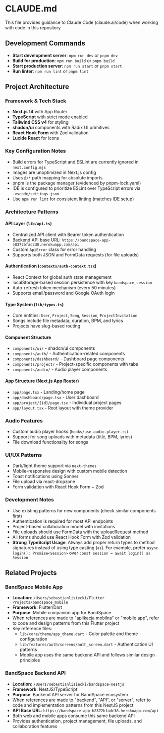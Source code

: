 # CLAUDE.md

This file provides guidance to Claude Code (claude.ai/code) when working with code in this repository.

## Development Commands

- **Start development server**: `npm run dev` or `pnpm dev`
- **Build for production**: `npm run build` or `pnpm build`
- **Start production server**: `npm run start` or `pnpm start`
- **Run linter**: `npm run lint` or `pnpm lint`

## Project Architecture

### Framework & Tech Stack
- **Next.js 14** with App Router
- **TypeScript** with strict mode enabled
- **Tailwind CSS v4** for styling
- **shadcn/ui** components with Radix UI primitives
- **React Hook Form** with Zod validation
- **Lucide React** for icons

### Key Configuration Notes
- Build errors for TypeScript and ESLint are currently ignored in `next.config.mjs`
- Images are unoptimized in Next.js config
- Uses `@/*` path mapping for absolute imports
- pnpm is the package manager (evidenced by pnpm-lock.yaml)
- IDE is configured to prioritize ESLint over TypeScript errors via `.vscode/settings.json`
- Use `npm run lint` for consistent linting (matches IDE setup)

### Architecture Patterns

#### API Layer (`lib/api.ts`)
- Centralized API client with Bearer token authentication
- Backend API base URL: `https://bandspace-app-b8372bfadc38.herokuapp.com/api`
- Custom `ApiError` class for error handling
- Supports both JSON and FormData requests (for file uploads)

#### Authentication (`contexts/auth-context.tsx`)
- React Context for global auth state management
- localStorage-based session persistence with key `bandspace_session`
- Auto-refresh token mechanism (every 50 minutes)
- Supports email/password and Google OAuth login

#### Type System (`lib/types.ts`)
- Core entities: `User`, `Project`, `Song`, `Session`, `ProjectInvitation`
- Songs include file metadata, duration, BPM, and lyrics
- Projects have slug-based routing

#### Component Structure
- `components/ui/` - shadcn/ui components
- `components/auth/` - Authentication-related components
- `components/dashboard/` - Dashboard page components
- `components/project/` - Project-specific components with tabs
- `components/audio/` - Audio player components

#### App Structure (Next.js App Router)
- `app/page.tsx` - Landing/home page
- `app/dashboard/page.tsx` - User dashboard
- `app/project/[id]/page.tsx` - Individual project pages
- `app/layout.tsx` - Root layout with theme provider

### Audio Features
- Custom audio player hooks (`hooks/use-audio-player.ts`)
- Support for song uploads with metadata (title, BPM, lyrics)
- File download functionality for songs

### UI/UX Patterns
- Dark/light theme support via `next-themes`
- Mobile-responsive design with custom mobile detection
- Toast notifications using Sonner
- File upload via react-dropzone
- Form validation with React Hook Form + Zod

### Development Notes
- Use existing patterns for new components (check similar components first)
- Authentication is required for most API endpoints
- Project-based collaboration model with invitations
- File uploads should use FormData with the uploadRequest method
- All forms should use React Hook Form with Zod validation
- **Strong TypeScript Usage**: Always add proper return types to method signatures instead of using type casting (`as`). For example, prefer `async login(): Promise<Session>` over `const session = await login() as Session`

## Related Projects

### BandSpace Mobile App
- **Location**: `/Users/sebastianlisiecki/Flutter Projects/bandspace_mobile`
- **Framework**: Flutter/Dart
- **Purpose**: Mobile companion app for BandSpace
- When references are made to "aplikacja mobilna" or "mobile app", refer to code and design patterns from this Flutter project
- Key reference files:
  - `lib/core/theme/app_theme.dart` - Color palette and theme configuration
  - `lib/features/auth/screens/auth_screen.dart` - Authentication UI patterns
  - Mobile app uses the same backend API and follows similar design principles

### BandSpace Backend API
- **Location**: `/Users/sebastianlisiecki/bandspace-nestjs`
- **Framework**: NestJS/TypeScript
- **Purpose**: Backend API server for BandSpace ecosystem
- When references are made to "backend", "API", or "server", refer to code and implementation patterns from this NestJS project
- **API Base URL**: `https://bandspace-app-b8372bfadc38.herokuapp.com/api`
- Both web and mobile apps consume this same backend API
- Provides authentication, project management, file uploads, and collaboration features